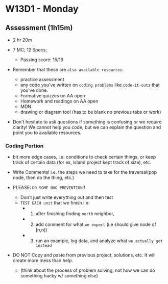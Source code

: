 # W13D1 - Monday

## Assessment (1h15m)
- 2 hr 20m
  
- 7 MC; 12 Specs; 
  - Passing score: 15/19

- Remember that these are `also available resources`:
  - practice assessment
  - any code you've written on `coding problems` like `code-it-outs` that you've done.
  - Formative quizzes on AA open
  - Homework and readings on AA open
  - MDN
  - drawing or diagram tool (has to be blank no previous tabs or work)

- Don't hesitate to ask questions if something is confusing or we require clarity! We cannot help you code, but we can explain the question and point you to available resources.

### Coding Portion
- bit more edge cases, i.e. conditions to check certain things, or keep track of certain data (for ex, island project kept track of size), etc.
- Write Comments! i.e. the steps we need to take for the traversal(pop node, then do the thing, etc.)

- PLEASE: `DO SOME BUG PREVENTION`!!
  - Don't just write everything out and then test
  - `TEST EACH unit` that we finish i.e:
    - 1) after finishing finding `north` neighbor, 
    - 2) add comment for what `we expect` (i.e should give node of [n,n]) 
    - 3) run an example, log data, and analyze what `we actually got instead`


- DO NOT Copy and paste from previous project, solutions, etc. It will create more mess than help. 
  - (think about the process of problem solving, not how we can do something hacky w/ something else)